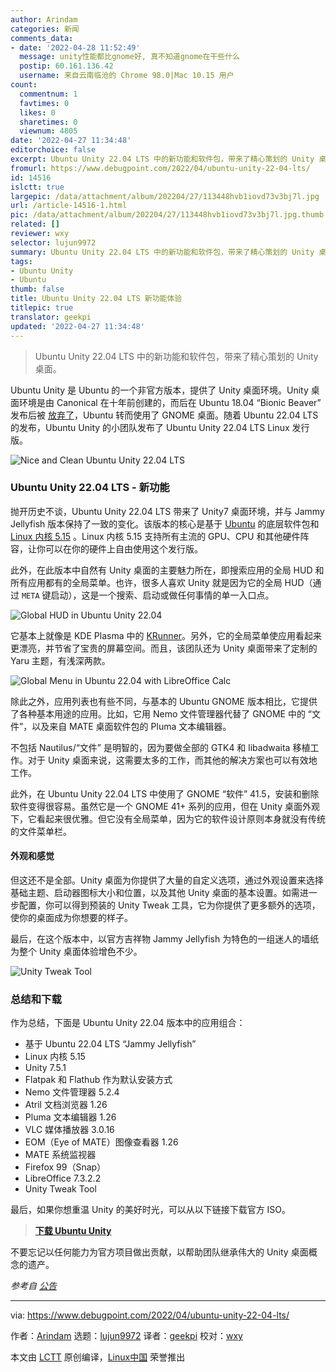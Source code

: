 ```yaml
---
author: Arindam
categories: 新闻
comments_data:
- date: '2022-04-28 11:52:49'
  message: unity性能都比gnome好, 真不知道gnome在干些什么
  postip: 60.161.136.42
  username: 来自云南临沧的 Chrome 98.0|Mac 10.15 用户
count:
  commentnum: 1
  favtimes: 0
  likes: 0
  sharetimes: 0
  viewnum: 4805
date: '2022-04-27 11:34:48'
editorchoice: false
excerpt: Ubuntu Unity 22.04 LTS 中的新功能和软件包，带来了精心策划的 Unity 桌面。
fromurl: https://www.debugpoint.com/2022/04/ubuntu-unity-22-04-lts/
id: 14516
islctt: true
largepic: /data/attachment/album/202204/27/113448hvb1iovd73v3bj7l.jpg
url: /article-14516-1.html
pic: /data/attachment/album/202204/27/113448hvb1iovd73v3bj7l.jpg.thumb.jpg
related: []
reviewer: wxy
selector: lujun9972
summary: Ubuntu Unity 22.04 LTS 中的新功能和软件包，带来了精心策划的 Unity 桌面。
tags:
- Ubuntu Unity
- Ubuntu
thumb: false
title: Ubuntu Unity 22.04 LTS 新功能体验
titlepic: true
translator: geekpi
updated: '2022-04-27 11:34:48'
---
```



> 
> Ubuntu Unity 22.04 LTS 中的新功能和软件包，带来了精心策划的 Unity 桌面。
> 
> 
> 


Ubuntu Unity 是 Ubuntu 的一个非官方版本，提供了 Unity 桌面环境。Unity 桌面环境是由 Canonical 在十年前创建的，而后在 Ubuntu 18.04 “Bionic Beaver” 发布后被 [放弃了](https://ubuntu.com/blog/growing-ubuntu-for-cloud-and-iot-rather-than-phone-and-convergence)，Ubuntu 转而使用了 GNOME 桌面。随着 Ubuntu 22.04 LTS 的发布，Ubuntu Unity 的小团队发布了 Ubuntu Unity 22.04 LTS Linux 发行版。


![Nice and Clean Ubuntu Unity 22.04 LTS](/data/attachment/album/202204/27/113448hvb1iovd73v3bj7l.jpg)


### Ubuntu Unity 22.04 LTS - 新功能


抛开历史不谈，Ubuntu Unity 22.04 LTS 带来了 Unity7 桌面环境，并与 Jammy Jellyfish 版本保持了一致的变化。该版本的核心是基于 [Ubuntu](https://www.debugpoint.com/2022/01/ubuntu-22-04-lts/) 的底层软件包和 [Linux 内核 5.15](https://www.debugpoint.com/2021/11/linux-kernel-5-15/) 。Linux 内核 5.15 支持所有主流的 GPU、CPU 和其他硬件阵容，让你可以在你的硬件上自由使用这个发行版。


此外，在此版本中自然有 Unity 桌面的主要魅力所在，即搜索应用的全局 HUD 和所有应用都有的全局菜单。也许，很多人喜欢 Unity 就是因为它的全局 HUD（通过 `META` 键启动），这是一个搜索、启动或做任何事情的单一入口点。


![Global HUD in Ubuntu Unity 22.04](/data/attachment/album/202204/27/113448u7yvkrftfkprko06.jpg)


它基本上就像是 KDE Plasma 中的 [KRunner](https://www.debugpoint.com/2021/12/kde-plasma-hidden-feature/)。另外，它的全局菜单使应用看起来更漂亮，并节省了宝贵的屏幕空间。而且，该团队还为 Unity 桌面带来了定制的 Yaru 主题，有浅深两款。


![Global Menu in Ubuntu 22.04 with LibreOffice Calc](/data/attachment/album/202204/27/113449bco33bj3cip9ccif.jpg)


除此之外，应用列表也有些不同，与基本的 Ubuntu GNOME 版本相比，它提供了各种基本用途的应用。比如，它用 Nemo 文件管理器代替了 GNOME 中的 “文件”，以及来自 MATE 桌面软件包的 Pluma 文本编辑器。


不包括 Nautilus/“文件” 是明智的，因为要做全部的 GTK4 和 libadwaita 移植工作。对于 Unity 桌面来说，这需要太多的工作，而其他的解决方案也可以有效地工作。


此外，在 Ubuntu Unity 22.04 LTS 中使用了 GNOME “软件” 41.5，安装和删除软件变得很容易。虽然它是一个 GNOME 41+ 系列的应用，但在 Unity 桌面外观下，它看起来很优雅。但它没有全局菜单，因为它的软件设计原则本身就没有传统的文件菜单栏。


#### 外观和感觉


但这还不是全部。Unity 桌面为你提供了大量的自定义选项，通过外观设置来选择基础主题、启动器图标大小和位置，以及其他 Unity 桌面的基本设置。如需进一步配置，你可以得到预装的 Unity Tweak 工具，它为你提供了更多额外的选项，使你的桌面成为你想要的样子。


最后，在这个版本中，以官方吉祥物 Jammy Jellyfish 为特色的一组迷人的墙纸为整个 Unity 桌面体验增色不少。


![Unity Tweak Tool](/data/attachment/album/202204/27/113449b1ji881v4v8tjcyc.jpg)


### 总结和下载


作为总结，下面是 Ubuntu Unity 22.04 版本中的应用组合：


* 基于 Ubuntu 22.04 LTS “Jammy Jellyfish”
* Linux 内核 5.15
* Unity 7.5.1
* Flatpak 和 Flathub 作为默认安装方式
* Nemo 文件管理器 5.2.4
* Atril 文档浏览器 1.26
* Pluma 文本编辑器 1.26
* VLC 媒体播放器 3.0.16
* EOM（Eye of MATE）图像查看器 1.26
* MATE 系统监视器
* Firefox 99（Snap）
* LibreOffice 7.3.2.2
* Unity Tweak Tool


最后，如果你想重温 Unity 的美好时光，可以从以下链接下载官方 ISO。



> 
> **[下载 Ubuntu Unity](https://ubuntuunity.org/download/)**
> 
> 
> 


不要忘记以任何能力为官方项目做出贡献，以帮助团队继承伟大的 Unity 桌面概念的遗产。


*参考自 [公告](https://ubuntuunity.org/blog/ubuntu-unity-22.04/)*




---


via: <https://www.debugpoint.com/2022/04/ubuntu-unity-22-04-lts/>


作者：[Arindam](https://www.debugpoint.com/author/admin1/) 选题：[lujun9972](https://github.com/lujun9972) 译者：[geekpi](https://github.com/geekpi) 校对：[wxy](https://github.com/wxy)


本文由 [LCTT](https://github.com/LCTT/TranslateProject) 原创编译，[Linux中国](https://linux.cn/) 荣誉推出